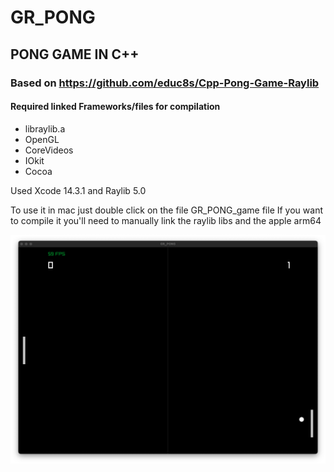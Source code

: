 # GR_PONG
## PONG GAME IN C++
### Based on https://github.com/educ8s/Cpp-Pong-Game-Raylib

#### Required linked Frameworks/files for compilation
- libraylib.a
- OpenGL
- CoreVideos
- IOkit
- Cocoa

Used Xcode 14.3.1 and Raylib 5.0

To use it in mac just double click on the file GR_PONG_game file
If you want to compile it you'll need to manually link the raylib libs and the apple arm64

![Screengrab](https://github.com/GuillemRamisa/GR_PONG/blob/main/GR_PONG.png)

